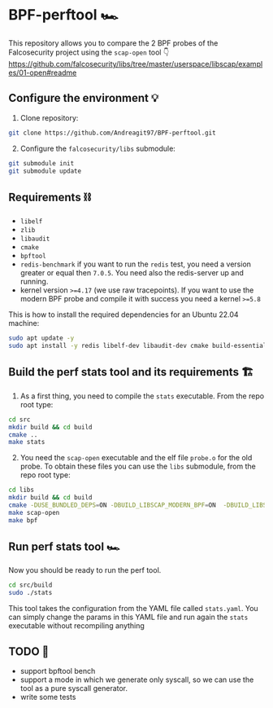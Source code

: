 # BPF-perftool 🏎️

This repository allows you to compare the 2 BPF probes of the Falcosecurity project using the `scap-open` tool 👇
<https://github.com/falcosecurity/libs/tree/master/userspace/libscap/examples/01-open#readme>

## Configure the environment 💡

1. Clone repository:

```bash
git clone https://github.com/Andreagit97/BPF-perftool.git
```

2. Configure the `falcosecurity/libs` submodule:

```bash
git submodule init
git submodule update
```

## Requirements ⛓️

* `libelf`
* `zlib`
* `libaudit`
* `cmake`
* `bpftool`
* `redis-benchmark` if you want to run the `redis` test, you need a version greater or equal then `7.0.5`. You need also the redis-server up and running.
* kernel version `>=4.17` (we use raw tracepoints). If you want to use the modern BPF probe and compile it with success you need a kernel `>=5.8`

This is how to install the required dependencies for an Ubuntu 22.04 machine:

```bash
sudo apt update -y
sudo apt install -y redis libelf-dev libaudit-dev cmake build-essential clang-14 libtool libjsoncpp-dev linux-headers-$(uname -r)
```

## Build the perf stats tool and its requirements  🏗️

1. As a first thing, you need to compile the `stats` executable. From the repo root type:

```bash
cd src
mkdir build && cd build
cmake ..
make stats
```

2. You need the `scap-open` executable and the elf file `probe.o` for the old probe. To obtain these files you can use the `libs` submodule, from the repo root type:

```bash
cd libs
mkdir build && cd build
cmake -DUSE_BUNDLED_DEPS=ON -DBUILD_LIBSCAP_MODERN_BPF=ON  -DBUILD_LIBSCAP_GVISOR=Off -DBUILD_BPF=True ..
make scap-open
make bpf
```

## Run perf stats tool 🏎️

Now you should be ready to run the perf tool.

```bash
cd src/build
sudo ./stats
```

This tool takes the configuration from the YAML file called `stats.yaml`. You can simply change the params in this YAML file and run again the `stats` executable without recompiling anything

## TODO 👷

* support bpftool bench
* support a mode in which we generate only syscall, so we can use the tool as a pure syscall generator.
* write some tests
